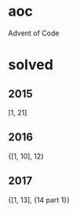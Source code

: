 # aoc
Advent of Code

# solved

## 2015
[1, 21]

## 2016
{[1, 10], 12}

## 2017
{[1, 13], {14 part 1}}
